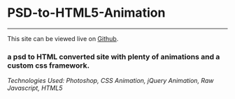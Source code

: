 # PSD-to-HTML5-Animation
------------------

This site can be viewed live on  [Github](http://nanettejulius.com/mobileApp/).

### a psd to HTML converted site with plenty of animations and a custom css framework.

_Technologies Used: Photoshop, CSS Animation, jQuery Animation, Raw Javascript, HTML5_
